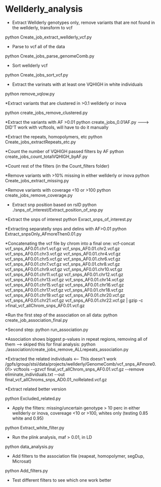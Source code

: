 # Wellderly_analysis

* Extract Wellderly genotypes only, remove variants that are not found in the wellderly, transform to vcf

python Create_job_extract_wellderly_vcf.py

* Parse to vcf all of the data

python Create_jobs_parse_genomeComb.py

* Sort wellderly vcf

python Create_jobs_sort_vcf.py

* Extract the varinats with at least one VQHIGH in white individuals

python remove_vqlow.py

*Extract variants that are clustered in >0.1 wellderly or inova

python create_jobs_remove_clustered.py

*Extract the variants with AF >0.01
python create_jobs_0.01AF.py  ---> DID'T work with vcftools, will have to do it manually

*Extract the repeats, homopolymers, etc
python Create_jobs_extractRepeats_etc.py

*Count the number of VQHIGH passed filters by AF
python create_jobs_count_totalVQHIGH_byAF.py

*Count rest of the filters (in the Count_filters folder)

*Remove variants with >10% missing in either wellderly or inova
python Create_jobs_extract_missing.py

*Remove variants with coverage <10 or >100
python  create_jobs_remove_coverage.py

* Extract snp position based on rsID
python ./snps_of_interest/Extract_position_of_snp.py

*Extract the snps of interest
python Exract_snps_of_interest.py


*Extracting separatelly snps and delins with AF>0.01
python Extract_snpsOnly_AFmoreThen0.01.py

*Concatenating the vcf file by chrom into a final one:
vcf-concat vcf_snps_AF0.01.chr1.vcf.gz vcf_snps_AF0.01.chr2.vcf.gz vcf_snps_AF0.01.chr3.vcf.gz vcf_snps_AF0.01.chr4.vcf.gz vcf_snps_AF0.01.chr5.vcf.gz vcf_snps_AF0.01.chr6.vcf.gz vcf_snps_AF0.01.chr7.vcf.gz vcf_snps_AF0.01.chr8.vcf.gz vcf_snps_AF0.01.chr9.vcf.gz vcf_snps_AF0.01.chr10.vcf.gz vcf_snps_AF0.01.chr11.vcf.gz vcf_snps_AF0.01.chr12.vcf.gz vcf_snps_AF0.01.chr13.vcf.gz vcf_snps_AF0.01.chr14.vcf.gz vcf_snps_AF0.01.chr15.vcf.gz vcf_snps_AF0.01.chr16.vcf.gz vcf_snps_AF0.01.chr17.vcf.gz vcf_snps_AF0.01.chr18.vcf.gz vcf_snps_AF0.01.chr19.vcf.gz vcf_snps_AF0.01.chr20.vcf.gz vcf_snps_AF0.01.chr21.vcf.gz vcf_snps_AF0.01.chr22.vcf.gz | gzip -c >final_vcf_allChrom_snps_AF0.01.vcf.gz


*Run the first step of the association on all data:
python create_job_association_final.py

*Second step:
python run_association.py

*Association shows biggest p-values in repeat regions, removing all of them --> skiped this for final analysis:
python ./association/create_jobs_remove_ALLrepeats_association.py

*Extracted the related individuals <-- This doesn't work
/gpfs/group/stsi/data/projects/wellderly/GenomeComb/vcf_snps_AFmore0.01> vcftools --gzvcf final_vcf_allChrom_snps_AF0.01.vcf.gz --remove eliminate_individuals.txt --out final_vcf_allChroms_snps_AD0.01_noRelated.vcf.gz

*Extract related better version

python Excluded_related.py








* Apply the filters: missing/uncertain genotype > 10 perc in either wellderly or inova, covereage <10 or >100, whites only (testing 0.85 white and 0.95)

python Extract_white_filter.py

* Run the plink analysis, maf > 0.01, in LD

python data_analysis.py

* Add filters to the association file (reapeat, homopolymer, segDup, Microsat)

python Add_filters.py

* Test different filters to see which one work better